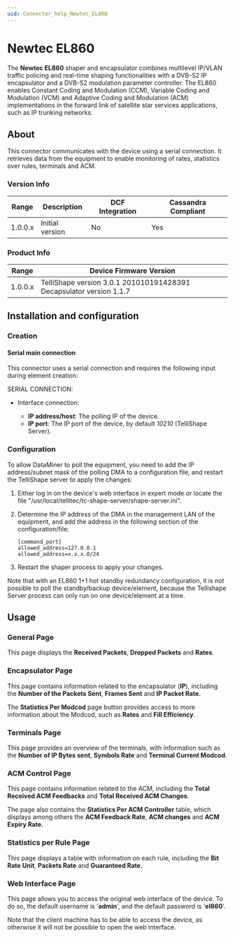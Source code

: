 ```yaml
---
uid: Connector_help_Newtec_EL860
---
```


# Newtec EL860

The **Newtec EL860** shaper and encapsulator combines multilevel IP/VLAN traffic policing and real-time shaping functionalities with a DVB-S2 IP encapsulator and a DVB-S2 modulation parameter controller. The EL860 enables Constant Coding and Modulation (CCM), Variable Coding and Modulation (VCM) and Adaptive Coding and Modulation (ACM) implementations in the forward link of satellite star services applications, such as IP trunking networks.

## About

This connector communicates with the device using a serial connection. It retrieves data from the equipment to enable monitoring of rates, statistics over rules, terminals and ACM.

### Version Info

| **Range** | **Description** | **DCF Integration** | **Cassandra Compliant** |
|------------------|-----------------|---------------------|-------------------------|
| 1.0.0.x          | Initial version | No                  | Yes                     |

### Product Info

| **Range** | **Device Firmware Version**                                         |
|------------------|---------------------------------------------------------------------|
| 1.0.0.x          | TelliShape version 3.0.1 201010191428391 Decapsulator version 1.1.7 |

## Installation and configuration

### Creation

#### Serial main connection

This connector uses a serial connection and requires the following input during element creation:

SERIAL CONNECTION:

- Interface connection:

  - **IP address/host**: The polling IP of the device.
  - **IP port**: The IP port of the device, by default *10210* (TelliShape Server).

### Configuration

To allow DataMiner to poll the equipment, you need to add the IP address/subnet mask of the polling DMA to a configuration file, and restart the TelliShape server to apply the changes:

1. Either log in on the device's web interface in expert mode or locate the file "/usr/local/tellitec/tc-shape-server/shape-server.ini".

1. Determine the IP address of the DMA in the management LAN of the equipment, and add the address in the following section of the configuration/file:

   ```
   [command_port]
   allowed_address=127.0.0.1
   allowed_address=x.x.x.0/24
   ```

1. Restart the shaper process to apply your changes.

Note that with an EL860 1+1 hot standby redundancy configuration, it is not possible to poll the standby/backup device/element, because the Tellishape Server process can only run on one device/element at a time.

## Usage

### General Page

This page displays the **Received Packets**, **Dropped Packets** and **Rates**.

### Encapsulator Page

This page contains information related to the encapsulator (**IP**), including the **Number of the Packets Sent**, **Frames Sent** and **IP Packet Rate.**

The **Statistics Per Modcod** page button provides access to more information about the Modcod, such as **Rates** and **Fill Efficiency**.

### Terminals Page

This page provides an overview of the terminals, with information such as the **Number of IP Bytes sent**, **Symbols Rate** and **Terminal Current Modcod**.

### ACM Control Page

This page contains information related to the ACM, including the **Total Received ACM Feedbacks** and **Total Received ACM Changes**.

The page also contains the **Statistics Per ACM Controller** table, which displays among others the **ACM Feedback Rate**, **ACM changes** and **ACM Expiry Rate.**

### Statistics per Rule Page

This page displays a table with information on each rule, including the **Bit Rate Unit**, **Packets Rate** and **Guaranteed Rate.**

### Web Interface Page

This page allows you to access the original web interface of the device. To do so, the default username is '**admin**', and the default password is '**el860**'.

Note that the client machine has to be able to access the device, as otherwise it will not be possible to open the web interface.
